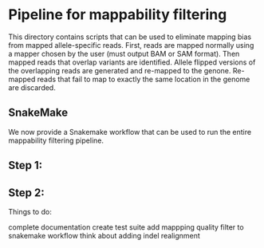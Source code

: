 Pipeline for mappability filtering
==================================

This directory contains scripts that can be used to eliminate mapping
bias from mapped allele-specific reads.  First, reads are mapped
normally using a mapper chosen by the user (must output BAM or SAM
format). Then mapped reads that overlap variants are identified. 
Allele flipped versions of the overlapping reads are generated and
re-mapped to the genone. Re-mapped reads that fail to map to exactly the
same location in the genome are discarded.

SnakeMake
---------

We now provide a Snakemake workflow that can be used to run the entire
mappability filtering pipeline.

Step 1:
-------

Step 2:
-------

Things to do:

complete documentation
create test suite
add mappping quality filter to snakemake workflow
think about adding indel realignment
